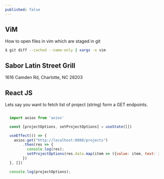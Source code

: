 ```yaml
---
published: false
---
```

## ViM

How to open files in vim which are staged in git

```bash
$ git diff --cached --name-only | xargs -o vim
```

## Sabor Latin Street Grill

1616 Camden Rd, Charlotte, NC 28203


## React JS

Lets say you want to fetch list of project (string) form a GET endpoints.

```jsx

  import axios from 'axios'

  const [projectOptions, setProjectOptions] = useState([])

  useEffect(() => {
    axios.get("http://localhost:8080/projects")
        .then(res => {
          console.log(res);
          setProjectOptions(res.data.map(item => ({value: item, text: item})))
        })
  }, [])

  console.log(projectOptions);

```

